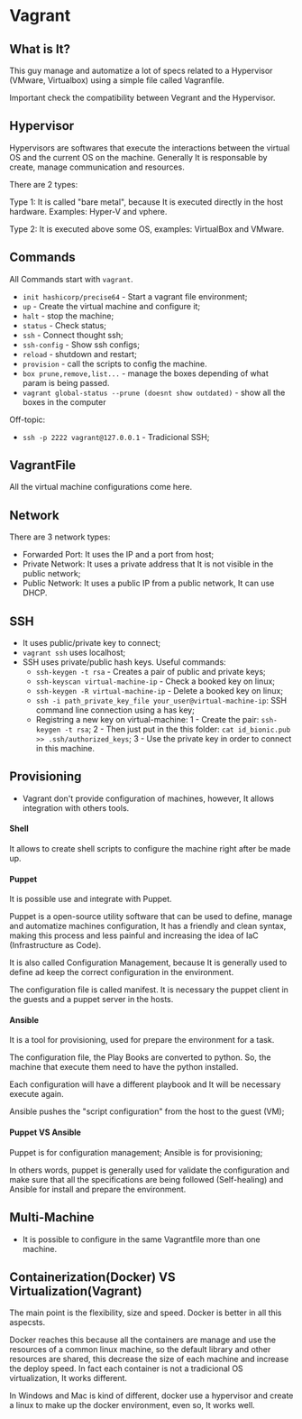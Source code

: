 # Vagrant

## What is It?

This guy manage and automatize a lot of specs related to a Hypervisor (VMware, Virtualbox) using a simple file called Vagranfile.

Important check the compatibility between Vegrant and the Hypervisor.

## Hypervisor

Hypervisors are softwares that execute the interactions between the virtual OS and the current OS on the machine. Generally It is responsable by create, manage communication and resources.

There are 2 types:

Type 1: It is called "bare metal", because It is executed directly in the host hardware. Examples: Hyper-V and vphere.

Type 2: It is executed above some OS, examples: VirtualBox and VMware.

## Commands

All Commands start with `vagrant`.

- `init hashicorp/precise64` - Start a vagrant file environment;
- `up` - Create the virtual machine and configure it;
- `halt` - stop the machine;
- `status` - Check status;
- `ssh` - Connect thought ssh;
- `ssh-config` - Show ssh configs;
- `reload` - shutdown and restart;
- `provision` - call the scripts to config the machine.
- `box prune,remove,list...` - manage the boxes depending of what param is being passed.
- `vagrant global-status --prune (doesnt show outdated)`  - show all the boxes in the computer

Off-topic:

- `ssh -p 2222 vagrant@127.0.0.1` - Tradicional SSH;

## VagrantFile

All the virtual machine configurations come here.

## Network

There are 3 network types: 

- Forwarded Port: It uses the IP and a port from host; 
- Private Network: It uses a private address that It is not visible in the public network;
- Public Network: It uses a public IP from a public network, It can use DHCP.

## SSH

- It uses public/private key to connect;
- `vagrant ssh` uses localhost;
- SSH uses private/public hash keys. Useful commands:
    - `ssh-keygen -t rsa` - Creates a pair of public and private keys;
    - `ssh-keyscan virtual-machine-ip` - Check a booked key on linux;
    - `ssh-keygen -R virtual-machine-ip` - Delete a booked key on linux;
    - `ssh -i path_private_key_file your_user@virtual-machine-ip`: SSH command line connection using a has key;
    - Registring a new key on virtual-machine:
        1 - Create the pair: `ssh-keygen -t rsa`;
        2 - Then just put in the this folder: `cat id_bionic.pub >> .ssh/authorized_keys`;
        3 - Use the private key in order to connect in this machine.

## Provisioning

- Vagrant don't provide configuration of machines, however, It allows integration with others tools.

#### Shell

It allows to create shell scripts to configure the machine right after be made up.

#### Puppet

It is possible use and integrate with Puppet. 

Puppet is a open-source utility software that can be used to define, manage and automatize machines configuration, It has a friendly and clean syntax, making this process and less painful and increasing the idea of IaC (Infrastructure as Code).

It is also called Configuration Management, because It is generally used to define ad keep the correct configuration in the environment.

The configuration file is called manifest. It is necessary the puppet client in the guests and a puppet server in the hosts.

#### Ansible

It is a tool for provisioning, used for prepare the environment for a task.

The configuration file, the Play Books are converted to python. So, the machine that execute them need to have the python installed.

Each configuration will have a different playbook and It will be necessary execute again.

Ansible pushes the "script configuration" from the host to the guest (VM);

#### Puppet VS Ansible

Puppet is for configuration management;
Ansible is for provisioning;

In others words, puppet is generally used for validate the configuration and make sure that all the specifications are being followed (Self-healing) and Ansible for install and prepare the environment.

## Multi-Machine

- It is possible to configure in the same Vagrantfile more than one machine.

## Containerization(Docker) VS Virtualization(Vagrant)

The main point is the flexibility, size and speed. Docker is better in all this aspecsts.

Docker reaches this because all the containers are manage and use the resources of a common linux machine, so the default library and other resources are shared, this decrease the size of each machine and increase the deploy speed.
In fact each container is not a tradicional OS virtualization, It works different.

In Windows and Mac is kind of different, docker use a hypervisor and create a linux to make up the docker environment, even so, It works well.
